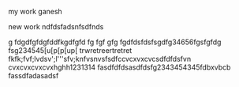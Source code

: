 my work ganesh

new work
ndfdsfadsnfsdfnds

g
fdgdfgfdgfddfkgdfgfd
fg
fgf
gfg
fgdfdsfdsfsgdfg34656fgsfgfdg
fsg234545[u[p[p[up[
trwretreertretret
fkfk;fvf;lvdsv';l'''sfv;knfvsnvsfsdfccvcxvxcvcsdfdfdsfvn
cvxcvxcvxcvxhghh1231314
fasdfdfdsasdfdsfg2343454345fdbxvbcb
fassdfadasadsf
